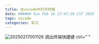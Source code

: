 ```yaml
---
title: 在vscode中打开终端
date: ###### Sun Feb 16 23:47:20 CST 2025
tags: vscode
categories: 实习
---
```

![20250217001126](https://cdn.jsdelivr.net/gh/Yolo-ZZY/Image/20250217001126.png)
调出终端快捷键
ctrl+"`"